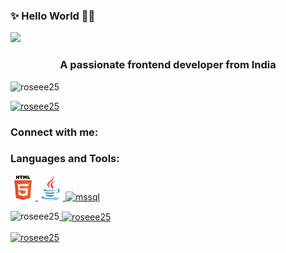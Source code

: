 ### ✨ Hello World 👋✨
<img src="https://github.com/DERYASOYLU/deryasoylu/blob/main/DERYA%20RES%C4%B0M.jpg?raw=true">

<h3 align="center">A passionate frontend developer from India</h3>

<p align="left"> <img src="https://komarev.com/ghpvc/?username=roseee25&label=Profile%20views&color=0e75b6&style=flat" alt="roseee25" /> </p>

<p align="left"> <a href="https://github.com/ryo-ma/github-profile-trophy"><img src="https://github-profile-trophy.vercel.app/?username=roseee25" alt="roseee25" /></a> </p>

<h3 align="left">Connect with me:</h3>
<p align="left">
</p>

<h3 align="left">Languages and Tools:</h3>
<p align="left"> <a href="https://www.w3.org/html/"> <img src="https://raw.githubusercontent.com/devicons/devicon/master/icons/html5/html5-original-wordmark.svg" alt="html5" width="40" height="40"/> </a> </a> <a href="https://www.java.com" target="_blank" rel="noreferrer"> <img src="https://raw.githubusercontent.com/devicons/devicon/master/icons/java/java-original.svg" alt="java" width="40" height="40"/> </a> <a href="https://www.microsoft.com/en-us/sql-server" target="_blank" rel="noreferrer"> <img src="https://www.svgrepo.com/show/303229/microsoft-sql-server-logo.svg" alt="mssql" width="40" height="40"/> </a> <a href="https://www.mysql.com/" <img src="https://raw.githubusercontent.com/devicons/devicon/master/icons/mysql/mysql-original-wordmark.svg" alt="mysql" width="40" height="40"/>  
<p><img align="left" src="https://github-readme-stats.vercel.app/api/top-langs?username=roseee25&show_icons=true&locale=en&layout=compact" alt="roseee25" /></p>

<p>&nbsp;<img align="center" src="https://github-readme-stats.vercel.app/api?username=roseee25&show_icons=true&locale=en" alt="roseee25" /></p>

<p><img align="center" src="https://github-readme-streak-stats.herokuapp.com/?user=roseee25&" alt="roseee25" /></p>





